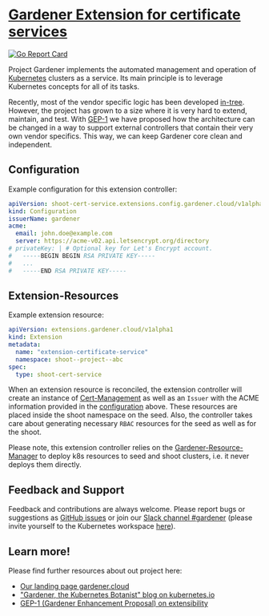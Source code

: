 # [Gardener Extension for certificate services](https://gardener.cloud)

[![Go Report Card](https://goreportcard.com/badge/github.com/gardener/gardener-extensions/controllers/extension-shoot-cert-service)](https://goreportcard.com/report/github.com/gardener/gardener-extensions/controllers/extension-shoot-cert-service)

Project Gardener implements the automated management and operation of [Kubernetes](https://kubernetes.io/) clusters as a service. Its main principle is to leverage Kubernetes concepts for all of its tasks.

Recently, most of the vendor specific logic has been developed [in-tree](https://github.com/gardener/gardener). However, the project has grown to a size where it is very hard to extend, maintain, and test. With [GEP-1](https://github.com/gardener/gardener/blob/master/docs/proposals/01-extensibility.md) we have proposed how the architecture can be changed in a way to support external controllers that contain their very own vendor specifics. This way, we can keep Gardener core clean and independent.

## Configuration
Example configuration for this extension controller:
```yaml
apiVersion: shoot-cert-service.extensions.config.gardener.cloud/v1alpha1
kind: Configuration
issuerName: gardener
acme:
  email: john.doe@example.com
  server: https://acme-v02.api.letsencrypt.org/directory
# privateKey: | # Optional key for Let's Encrypt account.
#   -----BEGIN BEGIN RSA PRIVATE KEY-----
#   ...
#   -----END RSA PRIVATE KEY-----
```

## Extension-Resources
Example extension resource:
```yaml
apiVersion: extensions.gardener.cloud/v1alpha1
kind: Extension
metadata:
  name: "extension-certificate-service"
  namespace: shoot--project--abc
spec:
  type: shoot-cert-service
```

When an extension resource is reconciled, the extension controller will create an instance of [Cert-Management](https://github.com/gardener/cert-management) as well as an `Issuer` with the ACME information provided in the [configuration](#Configuration) above. These resources are placed inside the shoot namespace on the seed. Also, the controller takes care about generating necessary `RBAC` resources for the seed as well as for the shoot.

Please note, this extension controller relies on the [Gardener-Resource-Manager](https://github.com/gardener/gardener-resource-manager) to deploy k8s resources to seed and shoot clusters, i.e. it never deploys them directly.

## Feedback and Support

Feedback and contributions are always welcome. Please report bugs or suggestions as [GitHub issues](https://github.com/gardener/gardener-extensions/issues) or join our [Slack channel #gardener](https://kubernetes.slack.com/messages/gardener) (please invite yourself to the Kubernetes workspace [here](http://slack.k8s.io)).

## Learn more!

Please find further resources about out project here:

* [Our landing page gardener.cloud](https://gardener.cloud/)
* ["Gardener, the Kubernetes Botanist" blog on kubernetes.io](https://kubernetes.io/blog/2018/05/17/gardener/)
* [GEP-1 (Gardener Enhancement Proposal) on extensibility](https://github.com/gardener/gardener/blob/master/docs/proposals/01-extensibility.md)
